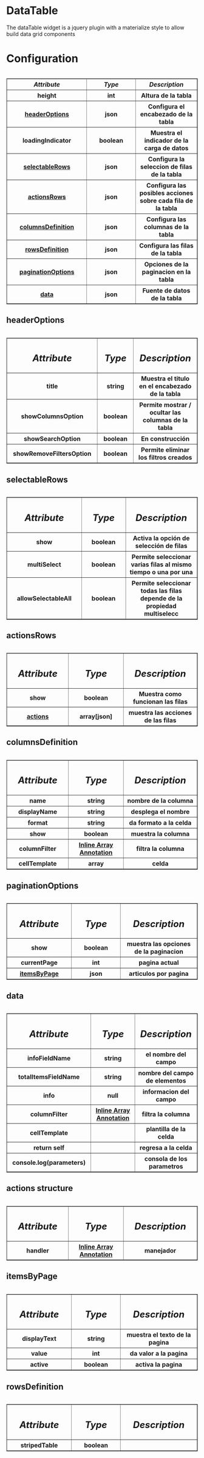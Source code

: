 


<h1>DataTable</h1>

The dataTable widget is a jquery plugin with a materialize style to allow build data grid components

<h1>Configuration</h1>




<table>
<table border="1" cellpadding="15" cellspacing="0" width="75%">
       
<th width="10%"scope="col"><i>Attribute</i></th>
 <th width="10%"scope="col"><i>Type</th></i>
 <th width="10%"scope="col"><i>Description</th></i>

 <tr>
    
 <th>height</th>
 <th>int</th>
 <th>Altura de la tabla</th>
            
 </tr>
 
<tr>
    
 <th><a href="#headerOptions">headerOptions</th></a>
 <th>json</th>
 <th>Configura el encabezado de la tabla</th>
            
 </tr>
 
 <tr>
    
 <th>loadingIndicator</th>
 <th>boolean</th>
 <th>Muestra el indicador de la carga de datos</th>
            
 </tr>
 
 <tr>
    
 <th><a href="#selectableRows">selectableRows</th></a>
 <th>json</th>
 <th>Configura la seleccion de filas de la tabla</th>
            
 </tr>
 
 <tr>
    
 <th><a href="#actionsRows">actionsRows</th><a/>
 <th>json</th>
 <th>Configura las posibles acciones sobre cada fila de la tabla</th>
            
 </tr>
 
 <tr>
    
 <th><a href="#columnsDefinition">columnsDefinition</th></a>
 <th>json</th>
 <th>Configura las columnas de la tabla</th>
            
 </tr>
 
 <tr>
    
 <th><a href="#rowsDefinition">rowsDefinition</th></a>
 <th>json</th>
 <th>Configura las filas de la tabla</th>
            
 </tr>
 
 <tr>
    
 <th><a href="#paginationOptions">paginationOptions</th>
 <th>json</th>
 <th>Opciones de la paginacion en la tabla</th>
            
 </tr>
 
 <tr>
    
 <th><a href="#data">data</th></a>
 <th>json</th>
 <th>Fuente de datos de la tabla</th>
            
 </tr>
</table>





           
  <h2 id="headerOptions">headerOptions</h2>
    <table>
   <table border="1" cellpadding="15" cellspacing="0" width="75%">
                 

 <th width="10%"scope="col"><i><h2>Attribute</i></th></h2>
 <th width="10%"scope="col"><i><h2>Type</th></i></h2>
 <th width="10%"scope="col"><i><h2>Description</th></i></h2>
                   
<tr>
 <th>title </th>
 <th>string</th>
 <th>Muestra el titulo en el encabezado de la tabla</th>
            
 </tr>
            
 <tr>
 <th>showColumnsOption</th>
 <th>boolean</th>
 <th>Permite mostrar / ocultar las columnas de la tabla</th>
  </tr>
            
  <tr>
  <th> showSearchOption</td>
  <th>boolean</th>
  <th>En construcción </th>
  </tr>
  
  <tr>
  <th> showRemoveFiltersOption</th>
  <th>boolean</th>
  <th>Permite eliminar los filtros creados</th>
  </tr>
  
  
  </table>
  
<h2 id="selectableRows">selectableRows</h2>
<table>
<table border="1" cellpadding="15" cellspacing="0" width="75%">
       
 <th width="10%"scope="col"><i><h2>Attribute</i></th></h2>
 <th width="10%"scope="col"><i><h2>Type</th></i></h2>
 <th width="10%"scope="col"><i><h2>Description</th></i></h2>

 <tr>
 <th>show</th>
 <th>boolean</th>
 <th>Activa la opción de selección de filas </th>
 </tr>
 
 <tr>
 <th>multiSelect</th>
 <th>boolean</th>
 <th>Permite seleccionar varias filas al mismo tiempo o una por una</th>
 </tr>
 
<tr>
 <th> allowSelectableAll</th>
 <th>boolean</th>
 <th>Permite seleccionar todas las filas depende de la propiedad multiselecc</th>
 </tr>
 </table>
            

 <h2 id="actionsRows">actionsRows</h2>  
 <table>
 <table border="1" cellpadding="15" cellspacing="0" width="75%">
               
<th width="10%"scope="col"><i><h2>Attribute</i></th></h2>
 <th width="10%"scope="col"><i><h2>Type</th></i></h2>
 <th width="10%"scope="col"><i><h2>Description</th></i></h2>
 </tr>

 
 <tr>
<th>show</th>
<th>boolean</th>
<th>Muestra como funcionan las filas</th>
</tr>
            
  <tr>
<th><a href="#actions structure">actions</th></a>
<th>array[json]</th>
<th>muestra las acciones de las filas</th>
</tr>
 </table> 


 <h2 id="columnsDefinition">columnsDefinition</h2>
 <table>

  <table border="1" cellpadding="15" cellspacing="0" width="75%">
                                                               
<th width="10%"scope="col"><i><h2>Attribute</i></th></h2>
 <th width="10%"scope="col"><i><h2>Type</th></i></h2>
 <th width="10%"scope="col"><i><h2>Description</th></i></h2>
 <tr>
 <th>name</th>
 <th>string</th>
 <th>nombre de la columna</th>
 </tr>
   
 <tr>
<th>displayName</th>
 <th>string</th>
 <th>desplega el nombre</th> 
</tr> 

<tr>
 <th>format</th>
 <th>string</th>
 <th>da formato a la celda</th>
 </tr> 
 
 <tr>
 <th>show</th>
 <th>boolean</th>
 <th>muestra la columna</th>
 </tr>
 
 <tr>
 <th>columnFilter</th>
 <th><a href="https://docs.angularjs.org/guide/di">Inline Array Annotation</th></a>
 <th>filtra la columna</th>
 </tr> 
 
  <tr>
 <th>cellTemplate</th>
 <th>array</th>
 <th>celda</th>
 </tr> 
 
  </table>
 
 
 <h2 id="paginationOptions">paginationOptions</h2>  
     <table>
         
 <table border="1" cellpadding="15" cellspacing="0" width="75%">
                    
 <th width="10%"scope="col"><i><h2>Attribute</i></th></h2>
 <th width="10%"scope="col"><i><h2>Type</th></i></h2>
 <th width="10%"scope="col"><i><h2>Description</th></i></h2>
 
  <tr> 
 <th>show</th>
 <th>boolean</th>
 <th>muestra las opciones de la paginacion</th>   
 </tr>
 
<tr>  
<th>currentPage</th>
<th>int</th>
<th>pagina actual</th>    
</tr>

<tr>  
<th><a href="#itemsByPage">itemsByPage</th>
<th>json</th>
<th>articulos por pagina</th>    
</tr>   
 </table>
 
<h2 id="data">data</h2>  
<table>
                                                  
<table border="1" cellpadding="15" cellspacing="0" width="75%">
<th width="10%"scope="col"><i><h2>Attribute</i></th></h2>
 <th width="10%"scope="col"><i><h2>Type</th></i></h2>
 <th width="10%"scope="col"><i><h2>Description</th></i></h2>
                                                                   
 <tr>
<th>infoFieldName</th>
<th>string</th>
<th> el nombre del campo</th>
</tr>

<tr>   
<th>totalItemsFieldName</th>
<th>string</th>
<th>nombre del campo de elementos</th>   
</tr>           

<tr>
<th>info</th>
<th>null</th>
<th>informacion del campo</th>
</tr>



<tr>    
<th>columnFilter</th>
<th><a href="https://docs.angularjs.org/guide/di">Inline Array Annotation</th></a></th>
<th>filtra la columna</th>
</tr> 

<tr>    
<th>cellTemplate</th>
<th></th>
<th>plantilla de la celda</th>
</tr>    
             
<tr>    
<th>return self</th>
<th></th>
<th>regresa a la celda</th>
</tr> 

<tr>
<th>console.log(parameters)</th>
<th></th>
<th>consola de los parametros</th>
</tr>   
</table>

<h2 id="actions structure">actions structure</h2>
 <table>

  <table border="1" cellpadding="15" cellspacing="0" width="75%">
                                                               
<th width="10%"scope="col"><i><h2>Attribute</i></th></h2>
 <th width="10%"scope="col"><i><h2>Type</th></i></h2>
 <th width="10%"scope="col"><i><h2>Description</th></i></h2>

 <tr>
    <th>handler</th>
    <th><a href="https://docs.angularjs.org/guide/di">Inline Array Annotation</th></a>
    <th>manejador</th>
    </tr>
    </table>
    
<h2 id="itemsByPage">itemsByPage</h2>
 <table>

  <table border="1" cellpadding="15" cellspacing="0" width="75%">
                                                               
 <th width="10%"scope="col"><i><h2>Attribute</i></th></h2>
 <th width="10%"scope="col"><i><h2>Type</th></i></h2>
 <th width="10%"scope="col"><i><h2>Description</th></i></h2>


 <tr>
    <th>displayText</th>
    <th>string</th>
    <th>muestra el texto de la pagina</th>
    </tr>

 <tr>
    <th>value</th>
    <th>int</th>
    <th>da valor a la pagina</th>
    </tr>
<tr>
    <th>active</th>
    <th>boolean</th>
    <th>activa la pagina</th>
    </tr>
</table>

<h2 id="rowsDefinition">rowsDefinition</h2>

<table>
<table border="1" cellpadding="15" cellspacing="0" width="75%">
       
<th width="10%"scope="col"><i><h2>Attribute</i></th></h2>
 <th width="10%"scope="col"><i><h2>Type</th></i></h2>
 <th width="10%"scope="col"><i><h2>Description</th></i></h2>

 <tr>
    
 <th>stripedTable</th>
 <th>boolean</th>
 <th></th>
            
 </tr>























                     
        
        
               
                        
        
        
        











     



